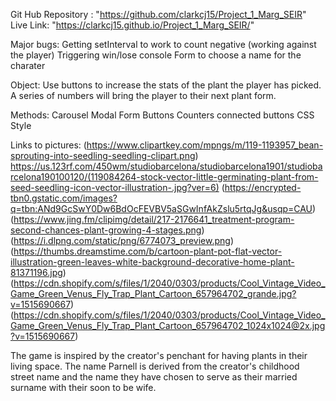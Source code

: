 Git Hub Repository : "https://github.com/clarkcj15/Project_1_Marg_SEIR"
Live Link: "https://clarkcj15.github.io/Project_1_Marg_SEIR/"

Major bugs: 
Getting setInterval to work to count negative (working against the player)
Triggering win/lose console
Form to choose a name for the charater

Object:
Use buttons to increase the stats of the plant the player has picked.
A series of numbers will bring the player to their next plant form.

Methods:
Carousel
Modal
Form
Buttons
Counters connected buttons
CSS Style

Links to pictures:
    (https://www.clipartkey.com/mpngs/m/119-1193957_bean-sprouting-into-seedling-seedling-clipart.png)
    https://us.123rf.com/450wm/studiobarcelona/studiobarcelona1901/studiobarcelona190100120/(119084264-stock-vector-little-germinating-plant-from-seed-seedling-icon-vector-illustration-.jpg?ver=6)
    (https://encrypted-tbn0.gstatic.com/images?q=tbn:ANd9GcSwY0Dw6BdOcFEVBV5aSGwInfAkZslu5rtqJg&usqp=CAU)
    (https://www.jing.fm/clipimg/detail/217-2176641_treatment-program-second-chances-plant-growing-4-stages.png)
    (https://i.dlpng.com/static/png/6774073_preview.png)
    (https://thumbs.dreamstime.com/b/cartoon-plant-pot-flat-vector-illustration-green-leaves-white-background-decorative-home-plant-81371196.jpg)
    (https://cdn.shopify.com/s/files/1/2040/0303/products/Cool_Vintage_Video_Game_Green_Venus_Fly_Trap_Plant_Cartoon_657964702_grande.jpg?v=1515690667)
    (https://cdn.shopify.com/s/files/1/2040/0303/products/Cool_Vintage_Video_Game_Green_Venus_Fly_Trap_Plant_Cartoon_657964702_1024x1024@2x.jpg?v=1515690667)



The game is inspired by the creator's penchant for having plants in their living space. The name Parnell is derived from the creator's childhood street name and the name they have chosen to serve as their married surname with their soon to be wife.